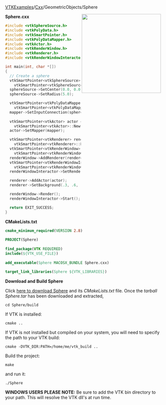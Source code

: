[VTKExamples](Home)/[Cxx](Cxx)/GeometricObjects/Sphere

<img align="right" src="https://github.com/lorensen/VTKExamples/raw/master/Testing/Baseline/GeometricObjects/TestSphere.png" width="256" />

**Sphere.cxx**
```c++
#include <vtkSphereSource.h>
#include <vtkPolyData.h>
#include <vtkSmartPointer.h>
#include <vtkPolyDataMapper.h>
#include <vtkActor.h>
#include <vtkRenderWindow.h>
#include <vtkRenderer.h>
#include <vtkRenderWindowInteractor.h>

int main(int, char *[])
{
  // Create a sphere
  vtkSmartPointer<vtkSphereSource> sphereSource = 
    vtkSmartPointer<vtkSphereSource>::New();
  sphereSource->SetCenter(0.0, 0.0, 0.0);
  sphereSource->SetRadius(5.0);

  vtkSmartPointer<vtkPolyDataMapper> mapper = 
    vtkSmartPointer<vtkPolyDataMapper>::New();
  mapper->SetInputConnection(sphereSource->GetOutputPort());
  
  vtkSmartPointer<vtkActor> actor = 
    vtkSmartPointer<vtkActor>::New();
  actor->SetMapper(mapper);

  vtkSmartPointer<vtkRenderer> renderer = 
    vtkSmartPointer<vtkRenderer>::New();
  vtkSmartPointer<vtkRenderWindow> renderWindow = 
    vtkSmartPointer<vtkRenderWindow>::New();
  renderWindow->AddRenderer(renderer);
  vtkSmartPointer<vtkRenderWindowInteractor> renderWindowInteractor = 
    vtkSmartPointer<vtkRenderWindowInteractor>::New();
  renderWindowInteractor->SetRenderWindow(renderWindow);

  renderer->AddActor(actor);
  renderer->SetBackground(.3, .6, .3); // Background color green

  renderWindow->Render();
  renderWindowInteractor->Start();

  return EXIT_SUCCESS;
}
```
**CMakeLists.txt**
```cmake
cmake_minimum_required(VERSION 2.8)
 
PROJECT(Sphere)
 
find_package(VTK REQUIRED)
include(${VTK_USE_FILE})
 
add_executable(Sphere MACOSX_BUNDLE Sphere.cxx)
 
target_link_libraries(Sphere ${VTK_LIBRARIES})
```

**Download and Build Sphere**

Click [here to download Sphere](https://github.com/lorensen/VTKWikiExamplesTarballs/raw/master/Sphere.tar) and its *CMakeLists.txt* file.
Once the *tarball Sphere.tar* has been downloaded and extracted,
```
cd Sphere/build 
```
If VTK is installed:
```
cmake ..
```
If VTK is not installed but compiled on your system, you will need to specify the path to your VTK build:
```
cmake -DVTK_DIR:PATH=/home/me/vtk_build ..
```
Build the project:
```
make
```
and run it:
```
./Sphere
```
**WINDOWS USERS PLEASE NOTE:** Be sure to add the VTK bin directory to your path. This will resolve the VTK dll's at run time.

